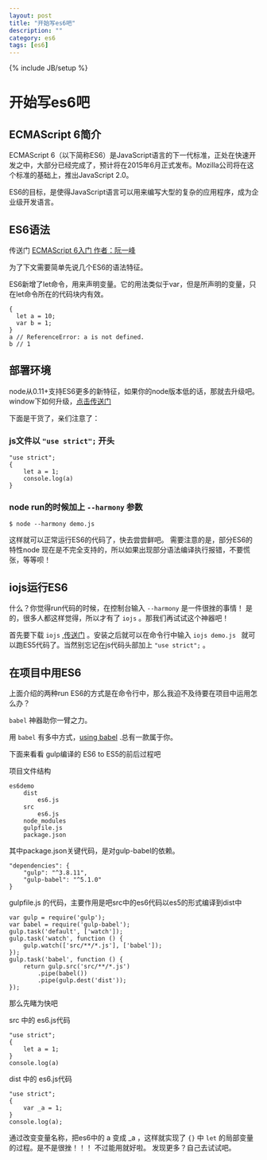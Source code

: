 ```yaml
---
layout: post
title: "开始写es6吧"
description: ""
category: es6
tags: [es6]
---
```

{% include JB/setup %}

# 开始写es6吧

## ECMAScript 6简介

ECMAScript 6（以下简称ES6）是JavaScript语言的下一代标准，正处在快速开发之中，大部分已经完成了，预计将在2015年6月正式发布。Mozilla公司将在这个标准的基础上，推出JavaScript 2.0。

ES6的目标，是使得JavaScript语言可以用来编写大型的复杂的应用程序，成为企业级开发语言。

## ES6语法

传送门 [ECMAScript 6入门 作者：阮一峰](http://es6.ruanyifeng.com/#README)

为了下文需要简单先说几个ES6的语法特征。

ES6新增了let命令，用来声明变量。它的用法类似于var，但是所声明的变量，只在let命令所在的代码块内有效。


    {
      let a = 10;
      var b = 1;
    }
    a // ReferenceError: a is not defined.
    b // 1

## 部署环境

node从0.11+支持ES6更多的新特征，如果你的node版本低的话，那就去升级吧。window下如何升级，[点击传送门]()

下面是干货了，亲们注意了：

### js文件以 ```"use strict";``` 开头

    "use strict";
    {
        let a = 1;
        console.log(a)
    }


### node run的时候加上 ```--harmony``` 参数

    $ node --harmony demo.js

这样就可以正常运行ES6的代码了，快去尝尝鲜吧。 需要注意的是，部分ES6的特性node 现在是不完全支持的，所以如果出现部分语法编译执行报错，不要慌张，等等呗！

## iojs运行ES6

什么？你觉得run代码的时候，在控制台输入 ```--harmony``` 是一件很挫的事情！ 是的，很多人都这样觉得，所以才有了 ```iojs``` 。那我们再试试这个神器吧！

首先要下载 ```iojs``` ,[传送门](https://iojs.org/en/index.html) 。安装之后就可以在命令行中输入 ```iojs demo.js ``` 就可以跑ES5代码了。当然别忘记在js代码头部加上 ```"use strict";``` 。

## 在项目中用ES6

上面介绍的两种run ES6的方式是在命令行中，那么我迫不及待要在项目中运用怎么办？

```babel``` 神器助你一臂之力。

用 ```babel``` 有多中方式，[using babel](https://babeljs.io/docs/using-babel/) .总有一款属于你。

下面来看看 gulp编译的 ES6 to ES5的前后过程吧

项目文件结构

    es6demo
        dist
            es6.js
        src
            es6.js
        node_modules
        gulpfile.js
        package.json

其中package.json关键代码，是对gulp-babel的依赖。

    "dependencies": {
        "gulp": "^3.8.11",
        "gulp-babel": "^5.1.0"
    }
    

gulpfile.js 的代码，主要作用是吧src中的es6代码以es5的形式编译到dist中

    var gulp = require('gulp');
    var babel = require('gulp-babel');
    gulp.task('default', ['watch']);
    gulp.task('watch', function () {
        gulp.watch(['src/**/*.js'], ['babel']);
    });
    gulp.task('babel', function () {
        return gulp.src('src/**/*.js')
            .pipe(babel())
            .pipe(gulp.dest('dist'));
    });


那么先睹为快吧

src 中的 es6.js代码

    "use strict";
    {
        let a = 1;        
    }
    console.log(a)

dist 中的 es6.js代码

    "use strict";
    {
        var _a = 1;
    }
    console.log(a);

通过改变变量名称，把es6中的 a 变成 _a ，这样就实现了 ```{}``` 中 ```let``` 的局部变量的过程。是不是很挫！！！ 不过能用就好啦。
发现更多？自己去试试吧。

